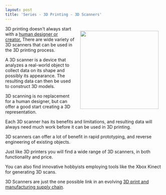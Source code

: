 ```yaml
---
layout: post
title: 'Series - 3D Printing - 3D Scanners'
---
```

<p><img style="padding: 15px;" src="http://kinlane-productions.s3.amazonaws.com/3D-Printing/3d-printing-scanners.jpg" alt="" width="250" align="right" />3D printing doesn't always start with a <a title="human designer or creator" href="http://www.kinlane.com/2011/05/3d-printing-the-creators/">human designer or creator.</a> There are wide variety of 3D scanners that can be used in the 3D printing process.</p>
<p>A 3D scanner is a device that analyzes a real-world object to collect data on its shape and possibly its appearance. The resulting data can then be used to construct 3D models.</p>
<p>3D scanning is no replacement for a human designer, but can offer a good start creating a 3D representation.</p>
<p>Each 3D scanner has its benefits and limitations, and resulting data will always need much work before it can be used in 3D printing.</p>
<p>3D scanners can offer a lot of benefit in rapid prototyping, and reverse engineering of existing objects.</p>
<p>Just like 3D printers you will find a wide range of 3D scanners, in both functionality and price.</p>
<p>You can also find innovative hobbyists employing tools like the Xbox Kinect for generating 3D scans.</p>
<p>3D Scanners are just the one possible link in an evolving <a title="3D print and manufacturing supplying chain" href="http://www.kinlane.com/2011/05/3d-printing-and-manufacturing-supply-chain/">3D print and manufacturing supply chain</a>.</p>